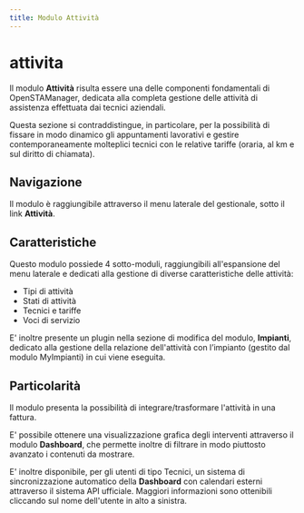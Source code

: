 ```yaml
---
title: Modulo Attività
---
```


# attivita

Il modulo **Attività** risulta essere una delle componenti fondamentali di OpenSTAManager, dedicata alla completa gestione delle attività di assistenza effettuata dai tecnici aziendali.

Questa sezione si contraddistingue, in particolare, per la possibilità di fissare in modo dinamico gli appuntamenti lavorativi e gestire contemporaneamente molteplici tecnici con le relative tariffe \(oraria, al km e sul diritto di chiamata\).

## Navigazione

Il modulo è raggiungibile attraverso il menu laterale del gestionale, sotto il link **Attività**.

## Caratteristiche

Questo modulo possiede 4 sotto-moduli, raggiungibili all'espansione del menu laterale e dedicati alla gestione di diverse caratteristiche delle attività:

* Tipi di attività
* Stati di attività
* Tecnici e tariffe
* Voci di servizio

E' inoltre presente un plugin nella sezione di modifica del modulo, **Impianti**, dedicato alla gestione della relazione dell'attività con l’impianto \(gestito dal modulo MyImpianti\) in cui viene eseguita.

## Particolarità

Il modulo presenta la possibilità di integrare/trasformare l'attività in una fattura.

E' possibile ottenere una visualizzazione grafica degli interventi attraverso il modulo **Dashboard**, che permette inoltre di filtrare in modo piuttosto avanzato i contenuti da mostrare.

E' inoltre disponibile, per gli utenti di tipo Tecnici, un sistema di sincronizzazione automatico della **Dashboard** con calendari esterni attraverso il sistema API ufficiale. Maggiori informazioni sono ottenibili cliccando sul nome dell'utente in alto a sinistra.

